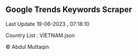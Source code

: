 

## Google Trends Keywords Scraper 
 
Last Update 19-06-2023 , 07:18:10

Country List :
VIETNAM.json



© Abdul Muttaqin 
